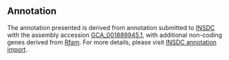 

Annotation
----------

The annotation presented is derived from annotation submitted to
[INSDC](http://www.insdc.org) with the assembly accession
[GCA\_001889945.1](http://www.ebi.ac.uk/ena/data/view/GCA_001889945.1),
with additional non-coding genes derived from
[Rfam](http://rfam.xfam.org/). For more details, please visit [INSDC
annotation
import](http://ensemblgenomes.org/info/data/insdc_annotation).
